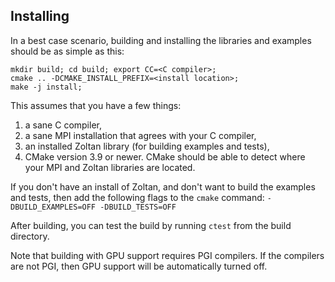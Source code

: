 Installing
----------

In a best case scenario, building and installing the libraries and examples should be as simple as this:

    mkdir build; cd build; export CC=<C compiler>;
    cmake .. -DCMAKE_INSTALL_PREFIX=<install location>;
    make -j install;

This assumes that you have a few things:
1. a sane C compiler,
2. a sane MPI installation that agrees with your C compiler,
3. an installed Zoltan library (for building examples and tests),
4. CMake version 3.9 or newer. CMake should be able to detect where your MPI and Zoltan libraries are located.


If you don't have an install of Zoltan, and don't want to build the examples and tests, then add the following
flags to the `cmake` command: `-DBUILD_EXAMPLES=OFF -DBUILD_TESTS=OFF`


After building, you can test the build by running `ctest` from the build directory.


Note that building with GPU support requires PGI compilers. If the compilers are not PGI, then GPU support will be
automatically turned off.
